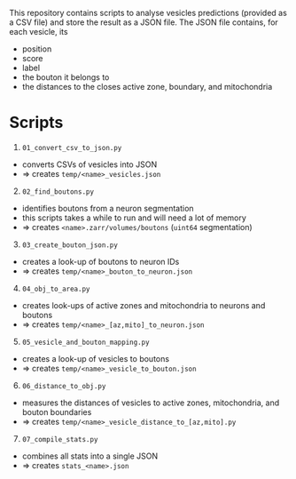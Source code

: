 This repository contains scripts to analyse vesicles predictions (provided as a
CSV file) and store the result as a JSON file. The JSON file contains, for each
vesicle, its

* position
* score
* label
* the bouton it belongs to
* the distances to the closes active zone, boundary, and mitochondria



Scripts
=======

1. `01_convert_csv_to_json.py`
  * converts CSVs of vesicles into JSON
  * ⇒ creates `temp/<name>_vesicles.json`

2. `02_find_boutons.py`
  * identifies boutons from a neuron segmentation
  * this scripts takes a while to run and will need a lot of memory
  * ⇒ creates `<name>.zarr/volumes/boutons` (`uint64` segmentation)

3. `03_create_bouton_json.py`
  * creates a look-up of boutons to neuron IDs
  * ⇒ creates `temp/<name>_bouton_to_neuron.json`

4. `04_obj_to_area.py`
  * creates look-ups of active zones and mitochondria to neurons and boutons
  * ⇒ creates `temp/<name>_[az,mito]_to_neuron.json`

5. `05_vesicle_and_bouton_mapping.py`
  * creates a look-up of vesicles to boutons
  * ⇒ creates `temp/<name>_vesicle_to_bouton.json`

6. `06_distance_to_obj.py`
  * measures the distances of vesicles to active zones, mitochondria, and
    bouton boundaries
  * ⇒ creates `temp/<name>_vesicle_distance_to_[az,mito].py`

7. `07_compile_stats.py`
  * combines all stats into a single JSON
  * ⇒ creates `stats_<name>.json`
